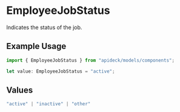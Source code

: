 # EmployeeJobStatus

Indicates the status of the job.

## Example Usage

```typescript
import { EmployeeJobStatus } from "apideck/models/components";

let value: EmployeeJobStatus = "active";
```

## Values

```typescript
"active" | "inactive" | "other"
```